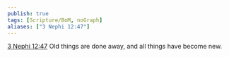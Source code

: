 ```yaml
---
publish: true
tags: [Scripture/BoM, noGraph]
aliases: ["3 Nephi 12:47"]
---
```

[3 Nephi 12:47](https://churchofjesuschrist.org/study/scriptures/bofm/3-ne/12?lang=eng&id=p47#p47) Old things are done away, and all things have become new.
